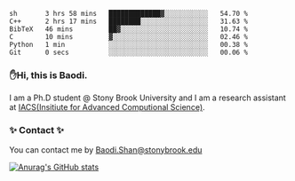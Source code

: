 <!--START_SECTION:waka-->

```text
sh       3 hrs 58 mins   █████████████▓░░░░░░░░░░░   54.70 %
C++      2 hrs 17 mins   ████████░░░░░░░░░░░░░░░░░   31.63 %
BibTeX   46 mins         ██▓░░░░░░░░░░░░░░░░░░░░░░   10.74 %
C        10 mins         ▓░░░░░░░░░░░░░░░░░░░░░░░░   02.46 %
Python   1 min           ░░░░░░░░░░░░░░░░░░░░░░░░░   00.38 %
Git      0 secs          ░░░░░░░░░░░░░░░░░░░░░░░░░   00.06 %
```

<!--END_SECTION:waka-->

### ✋Hi, this is Baodi. 

I am a Ph.D student @ Stony Brook University and I am a research assistant at [IACS(Insitiute for Advanced Computional Science)](https://iacs.stonybrook.edu/).

### ✨ Contact ✨

You can contact me by [Baodi.Shan@stonybrook.edu](mailto:Baodi.Shan@stonybrook.edu)

[![Anurag's GitHub stats](https://github-readme-stats.vercel.app/api?username=lwshanbd&theme=jolly&show_icons=true&count_private=true&include_all_commits=true)](https://github.com/anuraghazra/github-readme-stats)



<!--
**lwshanbd/lwshanbd** is a ✨ _special_ ✨ repository because its `README.md` (this file) appears on your GitHub profile.

Here are some ideas to get you started:

- 🔭 I’m currently working on ...
- 🌱 I’m currently learning ...
- 👯 I’m looking to collaborate on ...
- 🤔 I’m looking for help with ...
- 💬 Ask me about ...
- 📫 How to reach me: ...
- 😄 Pronouns: ...
- ⚡ Fun fact: ...
-->
